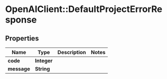 # OpenAIClient::DefaultProjectErrorResponse

## Properties
Name | Type | Description | Notes
------------ | ------------- | ------------- | -------------
**code** | **Integer** |  | 
**message** | **String** |  | 

